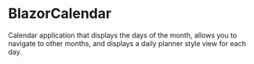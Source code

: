 # BlazorCalendar

Calendar application that displays the days of the month, allows you to navigate to other months, and displays a daily planner style view for each day.
